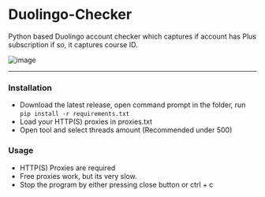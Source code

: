 # Duolingo-Checker
Python based Duolingo account checker which captures if account has Plus subscription if so, it captures course ID.

![image](https://user-images.githubusercontent.com/51265624/162515999-37ee27f5-df3a-432f-a23c-cb80a7a5e48a.png)

--------------------------------------
### Installation
- Download the latest release, open command prompt in the folder, run `pip install -r requirements.txt`
- Load your HTTP(S) proxies in proxies.txt
- Open tool and select threads amount (Recommended under 500)

### Usage

- HTTP(S) Proxies are required
- Free proxies work, but its very slow.
- Stop the program by either pressing close button or ctrl + c
